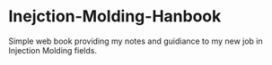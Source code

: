 # Inejction-Molding-Hanbook
 Simple web book providing my notes and guidiance to my new job in Injection Molding fields.
